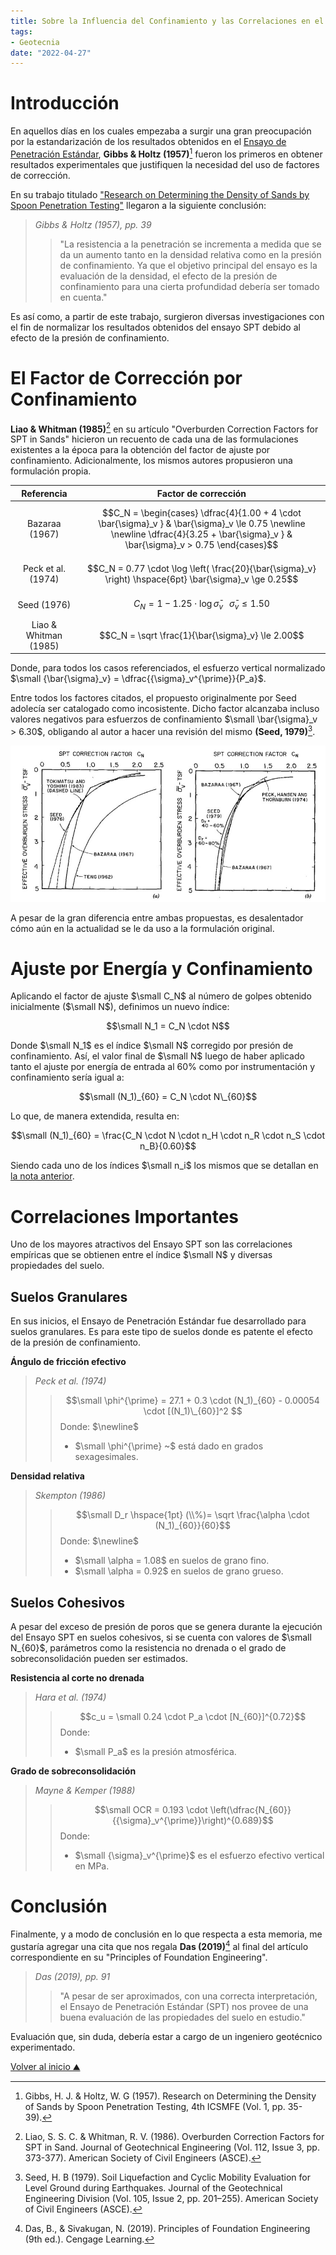 ```yaml
---
title: Sobre la Influencia del Confinamiento y las Correlaciones en el Ensayo de Penetración Estándar (SPT)
tags:
- Geotecnia
date: "2022-04-27"
---
```


# Introducción

En aquellos días en los cuales empezaba a surgir una gran preocupación por la estandarización de los resultados obtenidos en el [Ensayo de Penetración Estándar](notes/25-04-2022.md), **Gibbs & Holtz (1957)**[^1] fueron los primeros en obtener resultados experimentales que justifiquen la necesidad del uso de factores de corrección.

En su trabajo titulado ["Research on Determining the Density of Sands by Spoon Penetration Testing"](https://www.issmge.org/publications/publication/research-on-determining-the-density-of-sands-by-spoon-penetration-testing) llegaron a la siguiente conclusión:

> *Gibbs & Holtz (1957), pp. 39*
>> "La resistencia a la penetración se incrementa a medida que se da un aumento tanto en la densidad relativa como en la presión de confinamiento. Ya que el objetivo principal del ensayo es la evaluación de la densidad, el efecto de la presión de confinamiento para una cierta profundidad debería ser tomado en cuenta."

Es así como, a partir de este trabajo, surgieron diversas investigaciones con el fin de normalizar los resultados obtenidos del ensayo SPT debido al efecto de la presión de confinamiento.

# El Factor de Corrección por Confinamiento

**Liao & Whitman (1985)**[^2] en su artículo "Overburden Correction Factors for SPT in Sands" hicieron un recuento de cada una de las formulaciones existentes a la época para la obtención del factor de ajuste por confinamiento. Adicionalmente, los mismos autores propusieron una formulación propia.

|       Referencia      |                                                                                         Factor de corrección                                                                                        |
|:---------------------:|:---------------------------------------------------------------------------------------------------------------------------------------------------------------------------------------------------:|
|     Bazaraa (1967)    | $$C_N = \begin{cases}         \dfrac{4}{1.00 + 4 \cdot \bar{\sigma}_v } & \bar{\sigma}_v \le 0.75 		\newline \newline         \dfrac{4}{3.25 +  \bar{\sigma}_v } & \bar{\sigma}_v > 0.75         \end{cases}$$ |
|   Peck et al. (1974)  |                                               $$C_N = 0.77 \cdot \log \left( \frac{20}{\bar{\sigma}_v} \right) \hspace{6pt} \bar{\sigma}_v \ge 0.25$$                                               |
|      Seed (1976)      |                                                          $$C_N = 1 - 1.25 \cdot \log \bar{\sigma}_v \hspace{8pt} \bar{\sigma}_v \le 1.50$$                                                          |
| Liao & Whitman (1985) |                                                                          $$C_N = \sqrt \frac{1}{\bar{\sigma}_v} \le 2.00$$                                                                          |

Donde, para todos los casos referenciados, el esfuerzo vertical normalizado $\small {\bar{\sigma}_v} = \dfrac{{\sigma}_v^{\prime}}{P_a}$.

Entre todos los factores citados, el propuesto originalmente por Seed adolecía ser catalogado como incosistente. Dicho factor alcanzaba incluso valores negativos para esfuerzos de confinamiento $\small \bar{\sigma}_v > 6.30$, obligando al autor a hacer una revisión del mismo **(Seed, 1979)**[^3].

![Formulaciones de Seed para el factor de confinamiento](/notes/images/27-04-2022_01.jpg)

A pesar de la gran diferencia entre ambas propuestas, es desalentador cómo aún en la actualidad se le da uso a la formulación original. 

# Ajuste por Energía y Confinamiento

Aplicando el factor de ajuste $\small C_N$ al número de golpes obtenido inicialmente ($\small N$), definimos un nuevo índice:

$$\small N_1 = C_N \cdot N$$

Donde $\small N_1$ es el índice $\small N$ corregido por presión de confinamiento. Así, el valor final de $\small N$ luego de haber aplicado tanto el ajuste por energía de entrada al 60% como por instrumentación y confinamiento sería igual a:

$$\small (N_1)_{60} = C_N \cdot N\_{60}$$

Lo que, de manera extendida, resulta en:

$$\small (N_1)_{60} = \frac{C_N \cdot N \cdot n_H \cdot n_R \cdot n_S \cdot n_B}{0.60}$$

Siendo cada uno de los índices $\small n_i$ los mismos que se detallan en [la nota anterior](https://ffrancoa.github.io/notes/25-04-2022/).

# Correlaciones Importantes

Uno de los mayores atractivos del Ensayo SPT son las correlaciones empíricas que se obtienen entre el índice $\small N$ y diversas propiedades del suelo.

## Suelos Granulares

En sus inicios, el Ensayo de Penetración Estándar fue desarrollado para suelos granulares. Es para este tipo de suelos donde es patente el efecto de la presión de confinamiento.

**Ángulo de fricción efectivo**
>
> *Peck et al. (1974)*
>> $$\small \phi^{\prime} = 27.1 + 0.3 \cdot (N_1)_{60} - 0.00054 \cdot [(N_1)\_{60}]^2 $$
>> Donde: $\newline$
>> * $\small \phi^{\prime} ~$ está dado en grados sexagesimales.
>
**Densidad relativa**
>
> *Skempton (1986)*
>> $$\small D_r \hspace{1pt} (\\%)= \sqrt \frac{\alpha \cdot (N_1)_{60}}{60}$$
>> Donde: $\newline$
>> * $\small \alpha = 1.08$ en suelos de grano fino.
>> * $\small \alpha = 0.92$ en suelos de grano grueso.

## Suelos Cohesivos

A pesar del exceso de presión de poros que se genera durante la ejecución del Ensayo SPT en suelos cohesivos, si se cuenta con valores de $\small N_{60}$, parámetros como la resistencia no drenada o el grado de sobreconsolidación pueden ser estimados.

**Resistencia al corte no drenada**
>
> *Hara et al. (1974)*
>> $$c_u = \small 0.24 \cdot P_a \cdot [N_{60}]^{0.72}$$
>> Donde:
>> * $\small P_a$ es la presión atmosférica.
>
**Grado de sobreconsolidación**
>
> *Mayne & Kemper (1988)*
>> $$\small OCR = 0.193 \cdot \left(\dfrac{N_{60}}{{\sigma}_v^{\prime}}\right)^{0.689}$$
>> Donde:
>> * $\small {\sigma}_v^{\prime}$ es el esfuerzo efectivo vertical en MPa.

# Conclusión

Finalmente, y a modo de conclusión en lo que respecta a esta memoria, me gustaría agregar una cita que nos regala **Das (2019)**[^4] al final del artículo correspondiente en su "Principles of Foundation Engineering".

> *Das (2019), pp. 91*
>> "A pesar de ser aproximados, con una correcta interpretación, el Ensayo de Penetración Estándar (SPT) nos provee de una buena evaluación de las propiedades del suelo en estudio."

Evaluación que, sin duda, debería estar a cargo de un ingeniero geotécnico experimentado.



[Volver al inicio  ⛰](/)

[^1]: Gibbs, H. J. & Holtz, W. G (1957). Research on Determining the Density of Sands by Spoon Penetration Testing, 4th ICSMFE (Vol. 1, pp. 35-39).
[^2]: Liao, S. S. C. & Whitman, R. V. (1986). Overburden Correction Factors for SPT in Sand. Journal of Geotechnical Engineering (Vol. 112, Issue 3, pp. 373-377). American Society of Civil Engineers (ASCE).
[^3]: Seed, H. B (1979). Soil Liquefaction and Cyclic Mobility Evaluation for Level Ground during Earthquakes. Journal of the Geotechnical Engineering Division (Vol. 105, Issue 2, pp. 201–255). American Society of Civil Engineers (ASCE).
[^4]: Das, B., & Sivakugan, N. (2019). Principles of Foundation Engineering (9th ed.). Cengage Learning.